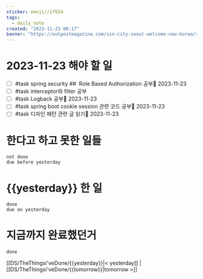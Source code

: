 ```yaml
---
sticker: emoji//1f624
tags:
  - daily_note
created: "2023-11-23 00:17"
banner: "https://outpostmagazine.com/sin-city-seoul-welcome-new-korea/seoul-skyline-photo/"
---
```


# 2023-11-23 해야 할 일

- [ ] #task spring security ##  Role Based Authorization 공부📅 2023-11-23 
- [ ] #task interceptor와 filter 공부
- [ ] #task Logback 공부📅 2023-11-23 
- [ ] #task spring boot cookie session 관련 코드 공부📅 2023-11-23 
- [ ] #task 디자인 패턴 관련 글 읽기📅 2023-11-23 
# 한다고 하고 못한 일들
```tasks
not done
due before yesterday
```
# {{yesterday}} 한 일
```tasks
done
due on yesterday
```
# 지금까지 완료했던거 
```tasks
done
```
[[DS/TheThingsi'veDone/{{yesterday}}|< yesterday]] | [[DS/TheThingsi'veDone/{{tomorrow}}|tomorrow >]]